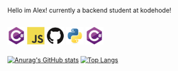 Hello im Alex!
currently a backend student at kodehode!







##

<img src="images/csharp.svg" alt="C#" width="40" height="40">
<img src="images/javascript-original.svg" alt="JavaScript" width="40" height="40">
<img src="images/github-original.svg" alt="GitHub" width="40" height="40">
<img src="images/python-original.svg" alt="Python" width="40" height="40">
<img src="images/csharp.svg" alt="C#" width="40" height="40">


###
[![Anurag's GitHub stats](https://github-readme-stats.vercel.app/api?username=HEE082024KH&hide=stars&show_icons=true&bg_color=100,242424,7D2323&title_color=9c3535&icon_color=9c3535&text_color=8c8c8c&border_color=787878&border_radius=10)](https://github.com/HEE082024KH/github-readme-stats)
[![Top Langs](https://github-readme-stats.vercel.app/api/top-langs/?username=HEE082024KH&size_weight=0.5&count_weight=0.5&layout=compact&bg_color=120,242424,7D2323&title_color=9c3535&icon_color=9c3535&text_color=8c8c8c&border_color=787878&border_radius=10)](https://github.com/HEE082024KH/github-readme-stats)
